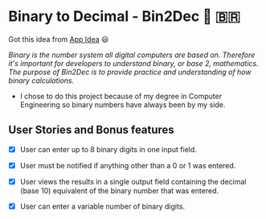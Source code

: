 # Binary to Decimal - Bin2Dec 🧐 🇧🇷
 
Got this idea from [App Idea](https://github.com/florinpop17/app-ideas/blob/master/Projects/1-Beginner/Bin2Dec-App.md) 😃

*Binary is the number system all digital computers are based on. Therefore it's important for developers to understand binary, or base 2, mathematics. The purpose of Bin2Dec is to provide practice and understanding of how binary calculations.*

- I chose to do this project because of my degree in Computer Engineering so binary numbers have always been by my side. 

## User Stories and Bonus features

-   [x] User can enter up to 8 binary digits in one input field.
-   [x] User must be notified if anything other than a 0 or 1 was entered.
-   [x] User views the results in a single output field containing the decimal (base 10) equivalent of the binary number that was entered.
-   [x] User can enter a variable number of binary digits.


